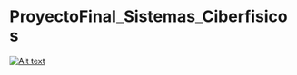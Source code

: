 # ProyectoFinal_Sistemas_Ciberfisicos

[![Alt text](https://img.youtube.com/vi/04vagIsVab0/0.jpg)](https://www.youtube.com/watch?v=04vagIsVab0)